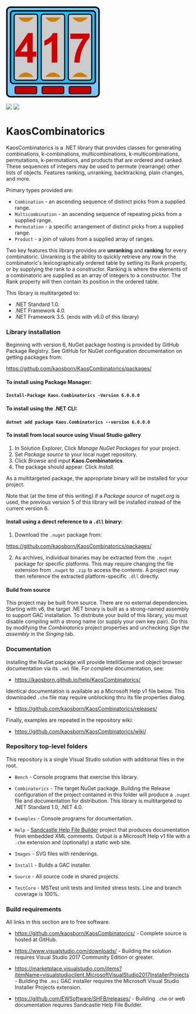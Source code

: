 ![logo](Images/KaosCombinatorics-248.png)

<a href="https://github.com/kaosborn/KaosCombinatorics/blob/master/.github/workflows/Test.yml">
<img src="https://github.com/kaosborn/KaosCombinatorics/workflows/Test/badge.svg"></a>
<a href="https://github.com/kaosborn/KaosCombinatorics/blob/master/.github/workflows/Build.yml">
<img src="https://github.com/kaosborn/KaosCombinatorics/workflows/Build/badge.svg"></a>

# KaosCombinatorics

KaosCombinatorics is a .NET library that provides classes
for generating combinations, k-combinations, multicombinations, k-multicombinations, permutations, k-permutations, and products
that are ordered and ranked.
These sequences of integers may be used to permute (rearrange) other lists of objects.
Features ranking, unranking, backtracking, plain changes, and more.

Primary types provided are:

* `Combination` - an ascending sequence of distinct picks from a supplied range.
* `Multicombination` - an ascending sequence of repeating picks from a supplied range.
* `Permutation` - a specific arrangement of distinct picks from a supplied range.
* `Product` - a join of values from a supplied array of ranges.

Two key features this library provides are **unranking** and **ranking** for every combinatoric.
Unranking is the ability to quickly retrieve any row in the combinatoric's lexicographically ordered table by setting its Rank property,
or by supplying the rank to a constructor.
Ranking is where the elements of a combinatoric are supplied as an array of integers to a constructor.
The Rank property will then contain its position in the ordered table.

This library is multitargeted to:

* .NET Standard 1.0.
* .NET Framework 4.0.
* .NET Framework 3.5. (ends with v6.0 of this library)

### Library installation

Beginning with version 6, NuGet package hosting is provided by GitHub Package Registry.
See GitHub for NuGet configuration documentation on getting packages from:

https://github.com/kaosborn/KaosCombinatorics/packages/

#### To install using Package Manager:

**`Install-Package Kaos.Combinatorics -Version 6.0.0.0`**

#### To install using the .NET CLI:

**`dotnet add package Kaos.Combinatorics --version 6.0.0.0`**

#### To install from local source using Visual Studio gallery

1. In Solution Explorer, Click *Manage NuGet Packages* for your project.
2. Set *Package source* to your local nuget repository.
3. Click *Browse* and input **Kaos.Combinatorics**.
4. The package should appear. Click *Install*.

As a multitargeted package, the appropriate binary will be installed for your project.

Note that (at the time of this writing) if a *Package source* of *nuget.org* is used,
the previous version 5 of this library will be installed instead of the current version 6.

#### Install using a direct reference to a `.dll` binary:

1. Download the `.nuget` package from:

https://github.com/kaosborn/KaosCombinatorics/packages/

2. As archives, individual binaries may be extracted from the `.nuget` package for specific platforms.
This may require changing the file extension from `.nuget` to `.zip` to access the contents.
A project may then reference the extracted platform-specific `.dll` directly.

#### Build from source

This project may be built from source.
There are no external dependencies.
Starting with v6, the target .NET binary is built as a strong-named assembly to support GAC installation.
To distribute your build of this library,
you must disable compiling with a strong name (or supply your own key pair).
Do this by modifying the *Combinatorics* project properties and unchecking *Sign the assembly* in the *Singing* tab.

### Documentation

Installing the NuGet package will provide IntelliSense and object browser documentation via its `.xml` file.
For complete documentation, see:

* https://kaosborn.github.io/help/KaosCombinatorics/

Identical documentation is available as a Microsoft Help v1 file below.
This downloaded `.chm` file may require unblocking thru its file properties dialog.

* https://github.com/kaosborn/KaosCombinatorics/releases/

Finally, examples are repeated in the repository wiki:

* https://github.com/kaosborn/KaosCombinatorics/wiki/

### Repository top-level folders

This repository is a single Visual Studio solution with additional files in the root.

* `Bench` - Console programs that exercise this library.

* `Combinatorics` - The target NuGet package.
Building the Release configuration of the project contained in this folder
will produce a `.nuget` file and documentation for distribution.
This library is multitargeted to .NET Standard 1.0, .NET 4.0.

* `Examples` - Console programs for documentation.

* `Help` - [Sandcastle Help File Builder](https://github.com/EWSoftware/SHFB)
project that produces documentation from embedded XML comments.
Output is a Microsoft Help v1 file with a `.chm` extension and (optionally) a static web site.

* `Images` - SVG files with renderings.

* `Install` - Builds a GAC installer.

* `Source` - All source code in shared projects.

* `TestCore` - MSTest unit tests and limited stress tests.
Line and branch coverage is 100%.

### Build requirements

All links in this section are to free software.

* https://github.com/kaosborn/KaosCombinatorics/ - Complete source is hosted at GitHub.

* https://www.visualstudio.com/downloads/ - Building the solution requires Visual Studio 2017 Community Edition or greater.

* https://marketplace.visualstudio.com/items?itemName=visualstudioclient.MicrosoftVisualStudio2017InstallerProjects - Building the `.msi` GAC installer requires the Microsoft Visual Studio Installer Projects extension.

* https://github.com/EWSoftware/SHFB/releases/ - Building `.chm` or web documentation requires Sandcastle Help File Builder.
